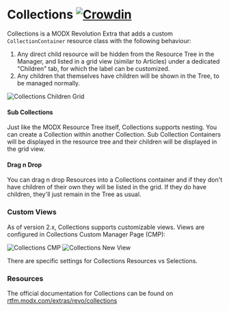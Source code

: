 Collections [![Crowdin](https://d322cqt584bo4o.cloudfront.net/collections/localized.png)](https://crowdin.com/project/collections)
===========

Collections is a MODX Revolution Extra that adds a custom `CollectionContainer` resource class with the following behaviour:

1. Any direct child resource will be hidden from the Resource Tree in the Manager, and listed in a grid view (similar to Articles) under a dedicated "Children" tab, for which the label can be customized.
2. Any children that themselves have children will be shown in the Tree, to be managed normally.

![Collections Children Grid](http://modx.com/assets/i/blogs/yj/Collections-Grid-View.png)

#### Sub Collections
Just like the MODX Resource Tree itself, Collections supports nesting. You can create a Collection within another Collection. Sub Collection Containers will be displayed in the resource tree and their children will be displayed in the grid view.

#### Drag n Drop
You can drag n drop Resources into a Collections container and if they don't have children of their own they will be listed in the grid. If they do have children, they'll just remain in the Tree as usual.

### Custom Views
As of version 2.x, Collections supports customizable views. Views are configured in Collections Custom Manager Page (CMP):

![Collections CMP](http://modx.com/assets/i/blogs/yj/Collections-CMP.png)
![Collections New View](http://modx.com/assets/i/blogs/yj/Collections-New-View3.png)

There are specific settings for Collections Resources vs Selections.

### Resources
The official documentation for Collections can be found on [rtfm.modx.com/extras/revo/collections](https://docs.modx.com/extras/revo/collections)
